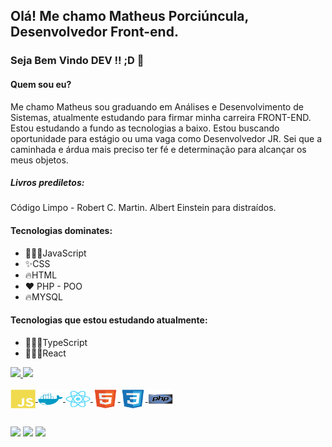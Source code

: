 ## Olá! Me chamo Matheus Porciúncula, Desenvolvedor Front-end. 

### Seja Bem Vindo DEV !! ;D 👋
#### Quem sou eu? 
Me chamo Matheus sou graduando em Análises e Desenvolvimento de Sistemas, atualmente estudando para firmar minha carreira FRONT-END. Estou estudando a fundo as tecnologias a baixo. Estou buscando oportunidade para estágio ou uma vaga como Desenvolvedor JR. Sei que a caminhada e árdua mais preciso ter fé e determinação para alcançar os meus objetos. 

##### Livros prediletos: 
Código Limpo  - Robert C. Martin.
Albert Einstein para distraídos.

#### Tecnologias dominates:
- 👩🏻‍💻JavaScript
- ✨CSS            
- 🔥HTML          
- ❤️ PHP  - POO
- 🔥MYSQL      
#### Tecnologias que estou estudando atualmente:
- 👩🏻‍💻TypeScript
- 👩🏻‍💻React
<div>
  <a href="https://github.com/Mathez1320/">
  <img height="150em" src="https://github-readme-stats.vercel.app/api?username=Mathez1320&show_icons=true&theme=dracula&include_all_commits=true&count_private=true"/>
  <img height="150em" src="https://github-readme-stats.vercel.app/api/top-langs/?username=Mathez1320&layout=compact&langs_count=7&theme=dracula"/>
</div>
<div style="display: inline_block"><br>
  <img align="center" alt="Math-Js" height="30" width="40" src="https://raw.githubusercontent.com/devicons/devicon/master/icons/javascript/javascript-plain.svg">
  <img align="center" alt="Math-docker" height="30" width="40" src="https://raw.githubusercontent.com/devicons/devicon/master/icons/docker/docker-plain.svg">
  <img align="center" alt="Math-React" height="30" width="40" src="https://raw.githubusercontent.com/devicons/devicon/master/icons/react/react-original.svg">
  <img align="center" alt="Math-HTML" height="30" width="40" src="https://raw.githubusercontent.com/devicons/devicon/master/icons/html5/html5-original.svg">
  <img align="center" alt="Math-CSS" height="30" width="40" src="https://raw.githubusercontent.com/devicons/devicon/master/icons/css3/css3-original.svg">
  <img align="center" alt="Math-PHP" height="30" width="40" src="https://raw.githubusercontent.com/devicons/devicon/master/icons/php/php-original.svg">
</div>
  
  ##
  
  <div>
  <a href="https://instagram.com" target="_blank"><img src="https://img.shields.io/badge/-Instagram-%23E4405F?style=for-the-badge&logo=instagram&logoColor=white" target="_blank"></a>
  <a href = "mailto:matheus_gc15@gmail.com"><img src="https://img.shields.io/badge/-Gmail-%23333?style=for-the-badge&logo=gmail&logoColor=white" target="_blank"></a>
   <a href="https://www.linkedin.com/in/matheus-porci%C3%BAncula-4561101a9/" target="_blank"><img src="https://img.shields.io/badge/-LinkedIn-%230077B5?style=for-the-badge&logo=linkedin&logoColor=white" target="_blank"></a> 
  </div>
